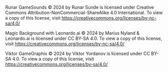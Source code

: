 Runar GameSounds © 2024 by Runar Sunde is licensed under Creative Commons Attribution-NonCommercial-ShareAlike 4.0 International. To view a copy of this license, visit https://creativecommons.org/licenses/by-nc-sa/4.0/

Magic Background with Leonardo.ai © 2024 by Marius Nyland & Leonardo.ai is licensed under CC BY-SA 4.0. To view a copy of this license, visit https://creativecommons.org/licenses/by-nc-sa/4.0/

Viktor GameGraphix © 2024 by Viktor Yordanov is licensed under CC BY-SA 4.0. To view a copy of this license, visit https://creativecommons.org/licenses/by-sa/4.0/